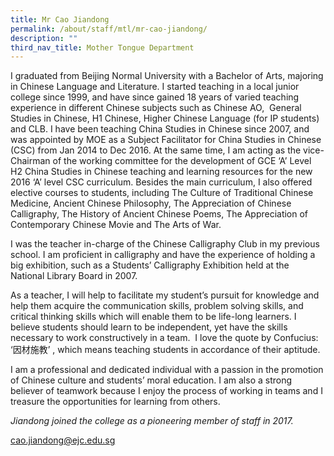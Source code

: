 ```yaml
---
title: Mr Cao Jiandong
permalink: /about/staff/mtl/mr-cao-jiandong/
description: ""
third_nav_title: Mother Tongue Department
---
```




I graduated from Beijing Normal University with a Bachelor of Arts, majoring in Chinese Language and Literature. I started teaching in a local junior college since 1999, and have since gained 18 years of varied teaching experience in different Chinese subjects such as Chinese AO,  General Studies in Chinese, H1 Chinese, Higher Chinese Language (for IP students) and CLB. I have been teaching China Studies in Chinese since 2007, and was appointed by MOE as a Subject Facilitator for China Studies in Chinese (CSC) from Jan 2014 to Dec 2016. At the same time, I am acting as the vice-Chairman of the working committee for the development of GCE ‘A’ Level H2 China Studies in Chinese teaching and learning resources for the new 2016 ‘A’ level CSC curriculum. Besides the main curriculum, I also offered elective courses to students, including The Culture of Traditional Chinese Medicine, Ancient Chinese Philosophy, The Appreciation of Chinese Calligraphy, The History of Ancient Chinese Poems, The Appreciation of Contemporary Chinese Movie and The Arts of War.

I was the teacher in-charge of the Chinese Calligraphy Club in my previous school. I am proficient in calligraphy and have the experience of holding a big exhibition, such as a Students’ Calligraphy Exhibition held at the National Library Board in 2007.

As a teacher, I will help to facilitate my student’s pursuit for knowledge and help them acquire the communication skills, problem solving skills, and critical thinking skills which will enable them to be life-long learners. I believe students should learn to be independent, yet have the skills necessary to work constructively in a team.  I love the quote by Confucius: ‘因材施教’ , which means teaching students in accordance of their aptitude.

I am a professional and dedicated individual with a passion in the promotion of Chinese culture and students’ moral education. I am also a strong believer of teamwork because I enjoy the process of working in teams and I treasure the opportunities for learning from others.

_Jiandong joined the college as a pioneering member of staff in 2017._

[cao.jiandong@ejc.edu.sg](mailto:cao.jiandong@ejc.edu.sg)